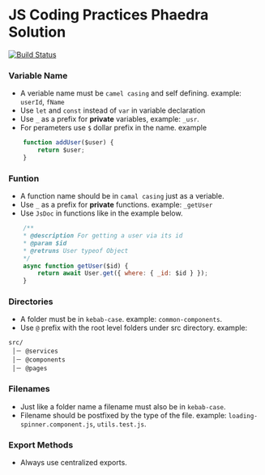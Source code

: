 # JS Coding Practices Phaedra Solution

[![Build Status](https://travis-ci.org/joemccann/dillinger.svg?branch=master)](https://travis-ci.org/joemccann/dillinger)

### Variable Name
- A veriable name must be `camel casing` and self defining. example: `userId`, `fName`
- Use `let` and `const` instead of `var` in variable declaration
- Use `_` as a prefix for **private** variables, example: `_usr`.
- For perameters use `$` dollar prefix in the name. example
```js
    function addUser($user) {
        return $user;
    }
```

### Funtion
- A function name should be in `camal casing` just as a veriable.
- Use `_` as a prefix for **private** functions. example: `_getUser`
- Use `JsDoc` in functions like in the example below.
```js
    /**
    * @description For getting a user via its id
    * @param $id
    * @retruns User typeof Object
    */
    async function getUser($id) {
        return await User.get({ where: { _id: $id } });
    }
```

### Directories
- A folder must be in `kebab-case`. example: `common-components`.
- Use `@` prefix with the root level folders under src directory. example:
```
src/
 │－ @services
 │－ @components
 │－ @pages

```
### Filenames
- Just like a folder name a filename must also be in `kebab-case`. 
- Filename should be postfixed by the type of the file. example: `loading-spinner.component.js`, `utils.test.js`.

### Export Methods
- Always use centralized exports.